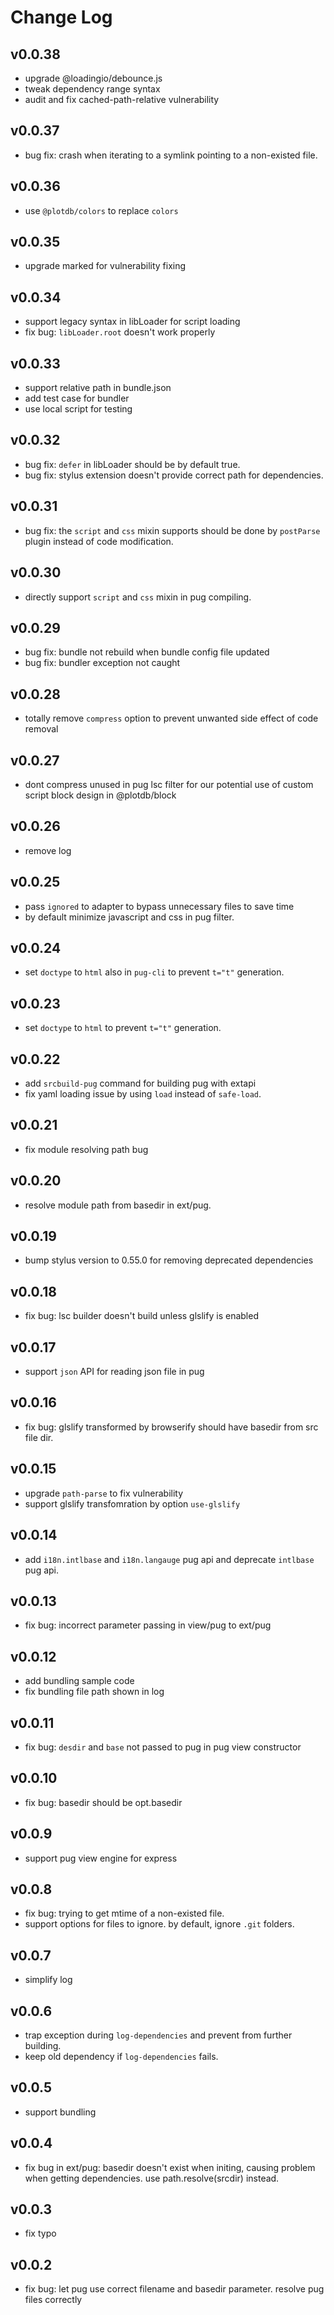 # Change Log

## v0.0.38

 - upgrade @loadingio/debounce.js
 - tweak dependency range syntax
 - audit and fix cached-path-relative vulnerability


## v0.0.37

 - bug fix: crash when iterating to a symlink pointing to a non-existed file.


## v0.0.36

 - use `@plotdb/colors` to replace `colors`


## v0.0.35

 - upgrade marked for vulnerability fixing


## v0.0.34

 - support legacy syntax in libLoader for script loading
 - fix bug: `libLoader.root` doesn't work properly


## v0.0.33

 - support relative path in bundle.json
 - add test case for bundler
 - use local script for testing


## v0.0.32

 - bug fix: `defer` in libLoader should be by default true.
 - bug fix: stylus extension doesn't provide correct path for dependencies.


## v0.0.31

 - bug fix: the `script` and `css` mixin supports should be done by `postParse` plugin instead of code modification.


## v0.0.30

 - directly support `script` and `css` mixin in pug compiling.


## v0.0.29

 - bug fix: bundle not rebuild when bundle config file updated
 - bug fix: bundler exception not caught


## v0.0.28

 - totally remove `compress` option to prevent unwanted side effect of code removal


## v0.0.27

 - dont compress unused in pug lsc filter for our potential use of custom script block design in @plotdb/block


## v0.0.26

 - remove log


## v0.0.25

 - pass `ignored` to adapter to bypass unnecessary files to save time 
 - by default minimize javascript and css in pug filter.


## v0.0.24

 - set `doctype` to `html` also in `pug-cli` to prevent `t="t"` generation.


## v0.0.23

 - set `doctype` to `html` to prevent `t="t"` generation.


## v0.0.22

 - add `srcbuild-pug` command for building pug with extapi
 - fix yaml loading issue by using `load` instead of `safe-load`.


## v0.0.21

 - fix module resolving path bug


## v0.0.20

 - resolve module path from basedir in ext/pug.


## v0.0.19

 - bump stylus version to 0.55.0 for removing deprecated dependencies


## v0.0.18

 - fix bug: lsc builder doesn't build unless glslify is enabled


## v0.0.17

 - support `json` API for reading json file in pug


## v0.0.16

 - fix bug: glslify transformed by browserify should have basedir from src file dir.


## v0.0.15

 - upgrade `path-parse` to fix vulnerability
 - support glslify transfomration by option `use-glslify`


## v0.0.14

 - add `i18n.intlbase` and `i18n.langauge` pug api and deprecate `intlbase` pug api.


## v0.0.13

 - fix bug: incorrect parameter passing in view/pug to ext/pug


## v0.0.12

 - add bundling sample code
 - fix bundling file path shown in log


## v0.0.11

 - fix bug: `desdir` and `base` not passed to pug in pug view constructor


## v0.0.10

 - fix bug: basedir should be opt.basedir


## v0.0.9

 - support pug view engine for express


## v0.0.8

 - fix bug: trying to get mtime of a non-existed file. 
 - support options for files to ignore. by default, ignore `.git` folders.


## v0.0.7

 - simplify log


## v0.0.6

 - trap exception during `log-dependencies` and prevent from further building.
 - keep old dependency if `log-dependencies` fails.


## v0.0.5

 - support bundling


## v0.0.4

 - fix bug in ext/pug: basedir doesn't exist when initing, causing problem when getting dependencies. use path.resolve(srcdir) instead.


## v0.0.3

 - fix typo


## v0.0.2

 - fix bug: let pug use correct filename and basedir parameter. resolve pug files correctly

